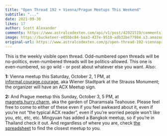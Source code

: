 ```yaml
---
title: "Open Thread 192 + Vienna/Prague Meetups This Weekend"
subtitle: "..."
date: 2021-09-30
likes: 17
author: Scott Alexander
comments: https://www.astralcodexten.com/api/v1/post/42021519/comments?&all_comments=true
image: https://bucketeer-e05bbc84-baa3-437e-9518-adb32be77984.s3.amazonaws.com/public/images/892d4fef-2044-481c-a51b-8c5797246a53_800x555.jpeg
original-url: https://www.astralcodexten.com/p/open-thread-192-viennaprague-meetups
---
```

This is the weekly visible open thread. Odd-numbered open threads will be no-politics, even-numbered threads will be politics-allowed. This one is even-numbered, so go wild - or post about whatever else you want. Also:

**1:** Vienna meetup this Saturday, October 2, 1 PM, at [informal.courage.courage](https://w3w.co/informal.courage.courage), aka Wiener Stadtpark at the Strauss Monument; the organizer will have an ACX Meetup sign.

**2:** And Prague meetup this Sunday, October 3, 5 PM, at [magnets.hurry.charm](https://w3w.co/magnets.hurry.charm), aka the garden of Dharamsala Teahouse. Please feel free to come to either of these even if you feel awkward about it, even if you’re not “the typical ACX reader”, even if you’re worried people won’t like you, etc, etc, etc. Mingyuan has added a Bangkok meetup, so if you’re in Thailand check it out. And regardless of where you are, check [the spreadsheet](https://docs.google.com/spreadsheets/d/e/2PACX-1vTsSMKpBkT5y4yOIcUYqKGzuyZ7jdZTKSrp-bASqY6Y5VV0ta6_hNwVWWMI2wQDzj21TaA4lMS-KSio/pubhtml) to find the closest meetup to you.
